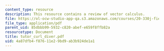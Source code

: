 ```yaml
---
content_type: resource
description: This resource contains a review of vector calculus.
file: https://ol-ocw-studio-app-qa.s3.amazonaws.com/courses/20-330j-fields-forces-and-flows-in-biological-systems-spring-2007/4a87dfb4f87611e29bd9ab3b924de1a1_tutor_curl_diver.pdf
file_type: application/pdf
parent_uid: 85dbbb99-5932-c820-abef-e659f8ffb82a
resourcetype: Document
title: tutor_curl_diver.pdf
uid: 4a87dfb4-f876-11e2-9bd9-ab3b924de1a1
---
```

